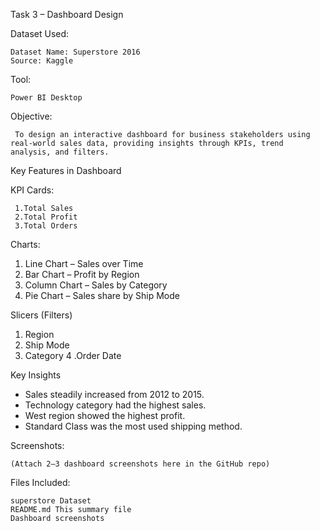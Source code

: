 
 Task 3 – Dashboard Design 

Dataset Used:

    Dataset Name: Superstore 2016
    Source: Kaggle

Tool:

    Power BI Desktop

Objective:

     To design an interactive dashboard for business stakeholders using real-world sales data, providing insights through KPIs, trend analysis, and filters.

Key Features in Dashboard

KPI Cards:

     1.Total Sales
     2.Total Profit
     3.Total Orders

Charts:

  1. Line Chart – Sales over Time
  2. Bar Chart – Profit by Region
  3. Column Chart – Sales by Category
  4. Pie Chart – Sales share by Ship Mode

Slicers (Filters)

  1. Region
  2. Ship Mode
  3. Category
  4 .Order Date

 Key Insights
 
- Sales steadily increased from 2012 to 2015.
- Technology category had the highest sales.
- West region showed the highest profit.
- Standard Class was the most used shipping method.

 Screenshots:
 
    (Attach 2–3 dashboard screenshots here in the GitHub repo)

Files Included:
 
    superstore Dataset
    README.md This summary file
    Dashboard screenshots

